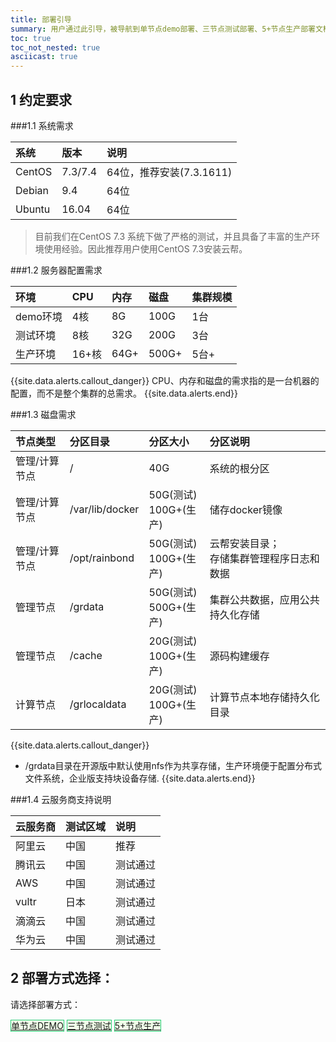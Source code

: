 ```yaml
---
title: 部署引导
summary: 用户通过此引导，被导航到单节点demo部署、三节点测试部署、5+节点生产部署文档
toc: true
toc_not_nested: true
asciicast: true
---
```

<div id="toc"></div>

## 1 约定要求

###1.1 系统需求

| 系统   | 版本  | 说明           |
| :----- | :---- | :------------- |
| CentOS | 7.3/7.4   | 64位，推荐安装(7.3.1611) |
| Debian | 9.4  | 64位           |
| Ubuntu | 16.04 | 64位           |

> 目前我们在CentOS 7.3 系统下做了严格的测试，并且具备了丰富的生产环境使用经验。因此推荐用户使用CentOS 7.3安装云帮。

###1.2 服务器配置需求

| 环境     | CPU  | 内存   | 磁盘    | 集群规模 |
| :----- | :--- | :--- | :---- | :--- |
| demo环境 | 4核   | 8G  | 100G  | 1台   |
| 测试环境   | 8核   | 32G  | 200G  | 3台   |
| 生产环境   | 16+核 | 64G+ | 500G+ | 5台+  |
{{site.data.alerts.callout_danger}}
CPU、内存和磁盘的需求指的是一台机器的配置，而不是整个集群的总需求。
{{site.data.alerts.end}}

###1.3 磁盘需求

| 节点类型      | 分区目录        | 分区大小                          | 分区说明                                      |
| :------------ | :-------------- | :-------------------------------- | :-------------------------------------------- |
| 管理/计算节点 | /               | 40G                               | 系统的根分区                                  |
| 管理/计算节点 | /var/lib/docker | 50G(测试)</br>100G+(生产) | 储存docker镜像                                |
| 管理/计算节点 | /opt/rainbond   | 50G(测试)</br>100G+(生产) | 云帮安装目录；</br>存储集群管理程序日志和数据 |
| 管理节点      | /grdata         | 50G(测试)</br>500G+(生产) | 集群公共数据，应用公共持久化存储              |
| 管理节点      | /cache          | 20G(测试)</br>100G+(生产) | 源码构建缓存                                  |
| 计算节点      | /grlocaldata        | 20G(测试)</br>100G+(生产) | 计算节点本地存储持久化目录                                |

{{site.data.alerts.callout_danger}}
- /grdata目录在开源版中默认使用nfs作为共享存储，生产环境便于配置分布式文件系统，企业版支持块设备存储.
{{site.data.alerts.end}}

###1.4 云服务商支持说明

| 云服务商   | 测试区域  | 说明           |
| :----- | :---- | :------------- |
| 阿里云 | 中国  | 推荐 |
| 腾讯云 | 中国  | 测试通过           |
| AWS | 中国 | 测试通过          |
| vultr | 日本 | 测试通过          |
| 滴滴云 | 中国  | 测试通过           |
| 华为云 | 中国  | 测试通过           |

<!--

###1、5 自定义配置项说明

- 支持自定义配置域名 & 公网ip - Aug 20, 2018

具体请参考 [Rainbond自定义配置](../operation-manual/install/config/custom-config.html)

-->

## 2 部署方式选择：

请选择部署方式：

<div class="btn-group btn-group-justified">
  <a href="online-installation.html" class="btn" style="background-color:#F0FFE8;border:1px solid #28cb75">单节点DEMO</a>
  <a href="../operation-manual/cluster-management/three-nodes-deployment.html" class="btn" style="background-color:#F0FFE8;border:1px solid #28cb75">三节点测试</a>
  <a href="../operation-manual/cluster-management/five-nodes-deployment.html" class="btn" style="background-color:#F0FFE8;border:1px solid #28cb75">5+节点生产</a>
</div>
